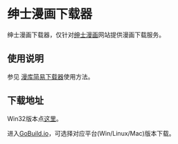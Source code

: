 绅士漫画下载器
=====

绅士漫画下载器，仅针对[绅士漫画](http://www.wnacg.com/albums.html)网站提供漫画下载服务。

使用说明
---

参见 [漫库简易下载器](http://www.acgso.com/2013/05/m-acgbt-simple-downloader/)使用方法。


下载地址
---
Win32版本点[这里](http://gobuild.io/github.com/ipfans/wnacg/master/windows/386)。

进入[GoBuild.io](http://gobuild.io/download/github.com/ipfans/wnacg)，可选择对应平台(Win/Linux/Mac)版本下载。
